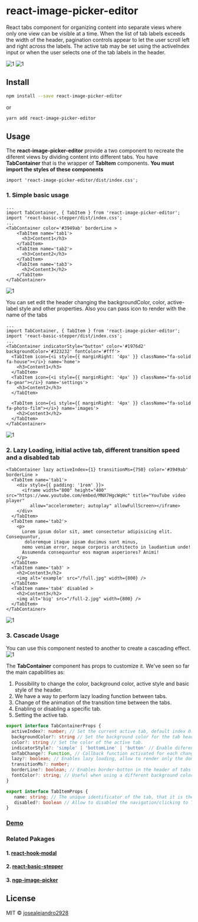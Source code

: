 # react-image-picker-editor

React tabs component for organizing content into separate views where only one view can be visible at a time.
When the list of tab labels exceeds the width of the header, pagination controls appear to let the user scroll left and right across the labels.
The active tab may be set using the activeIndex input or when the user selects one of the tab labels in the header.

![1](https://react-image-picker-editor.surge.sh/images/ex-1.png)
![1](https://react-image-picker-editor.surge.sh/images/ex-2.png)

## Install

```bash
npm install --save react-image-picker-editor
```

or

```bash
yarn add react-image-picker-editor
```

## Usage

The **react-image-picker-editor** provide a two component to recreate the diferent views by dividing content into different tabs.
You have **TabContainer** that is the wrapper of **TabItem** components.
**You must import the styles of these components**

```tsx
import 'react-image-picker-editor/dist/index.css';
```

### 1. Simple basic usage

```tsx
...
import TabContainer, { TabItem } from 'react-image-picker-editor';
import 'react-basic-stepper/dist/index.css';
...
<TabContainer color='#3949ab' borderLine >
    <TabItem name='tab1'>
      <h3>Content1</h3>
    </TabItem>
    <TabItem name='tab2'>
      <h3>Content2</h3>
    </TabItem>
    <TabItem name='tab3'>
      <h2>Content3</h2>
    </TabItem>
</TabContainer>
```

![1](https://react-image-picker-editor.surge.sh/images/ex-1.png)

You can set edit the header changing the backgroundColor, color, active-label style and other properties. Also you can pass icon to render with the name of the tabs

```tsx
...
import TabContainer, { TabItem } from 'react-image-picker-editor';
import 'react-basic-stepper/dist/index.css';
...
<TabContainer indicatorStyle="button" color='#1976d2' backgroundColor='#323232' fontColor='#fff'>
  <TabItem icon={<i style={{ marginRight: '4px' }} className="fa-solid fa-house"></i>} name='home'>
    <h3>Content1</h3>
  </TabItem>
  <TabItem icon={<i style={{ marginRight: '4px' }} className="fa-solid fa-gear"></i>} name='settings'>
    <h3>Content2</h3>
  </TabItem>

  <TabItem icon={<i style={{ marginRight: '4px' }} className="fa-solid fa-photo-film"></i>} name='images'>
    <h2>Content3</h2>
  </TabItem>
</TabContainer>
```

![1](https://react-image-picker-editor.surge.sh/images/ex-2.png)

### 2. Lazy Loading, initial active tab, different transition speed and a disabled tab

```tsx
<TabContainer lazy activeIndex={1} transitionMs={750} color='#3949ab' borderLine >
  <TabItem name='tab1'>
    <div style={{ padding: '1rem' }}>
      <iframe width="800" height="400" src="https://www.youtube.com/embed/MNX7HgcWqHc" title="YouTube video player"
         allow="accelerometer; autoplay" allowFullScreen></iframe>
    </div>
  </TabItem>
  <TabItem name='tab2'>
    <p>
      Lorem ipsum dolor sit, amet consectetur adipisicing elit. Consequuntur,
       doloremque itaque ipsam ducimus sunt minus,
      nemo veniam error, neque corporis architecto in laudantium unde!
      Assumenda consequuntur eos magnam asperiores? Animi!
    </p>
  </TabItem>
  <TabItem name='tab3' >
    <h2>Content3</h2>
    <img alt='example' src="/full.jpg" width={800} />
  </TabItem>
  <TabItem name='tab4' disabled >
    <h2>Content3</h2>
    <img alt='big' src="/full-2.jpg" width={800} />
  </TabItem>
</TabContainer>
```

![1](https://react-image-picker-editor.surge.sh/images/ex-3.png)

### 3. Cascade Usage

You can use this component nested to another to create a cascading effect.
![1](https://react-image-picker-editor.surge.sh/images/ex-4.png)

The **TabContainer** component has props to customize it. We've seen so far the main capabilities as:

1. Possibility to change the color, background color, active style and basic style of the header.
2. We have a way to perform lazy loading function between tabs.
3. Change of the animation of the transition time between the tabs.
4. Enabling or disabling a specific tab.
5. Setting the active tab.

```ts
export interface TabContainerProps {
  activeIndex?: number; // Set the current active tab, default index 0.
  backgroundColor?: string // Set the background color for the tab header
  color?: string // Set the color of the active tab.
  indicatorStyle?: 'simple' | 'bottomLine' | 'button' // Enable diferent way to present the labels in the header of the tab
  onTabChange?: Function, // Callback function activated for each change of the current active tab
  lazy?: boolean; // Enables lazy loading, allow to render only the dom the active tab
  transitionMs?: number;
  borderLine?: boolean; // Enables border-botton in the header of tabs
  fontColor?: string; // Useful when using a different background color in the header, and you want to change the font color in it.
}
```

```ts
export interface TabItemProps {
   name: string; // The unique identificator of the tab, that it is the label rendered in the header of the component
   disabled?: boolean // Allow to disabled the navigation/clicking to TabItem
}
```

### [Demo](https://react-image-picker-editor.surge.sh/)

### Related Pakages

#### 1. [react-hook-modal](https://www.npmjs.com/package/react-hook-modal)

#### 2. [react-basic-stepper](https://www.npmjs.com/package/react-basic-stepper)

#### 3. [ngp-image-picker](https://www.npmjs.com/package/ngp-image-picker)

## License

MIT © [josealejandro2928](https://github.com/josealejandro2928)
